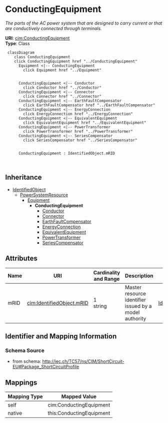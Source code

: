 # ConductingEquipment


_The parts of the AC power system that are designed to carry current or that are conductively connected through terminals._





**URI**: [cim:ConductingEquipment](http://iec.ch/TC57/CIM100#ConductingEquipment)<br />
**Type**: Class




```mermaid
 classDiagram
    class ConductingEquipment
    click ConductingEquipment href "../ConductingEquipment"
      Equipment <|-- ConductingEquipment
        click Equipment href "../Equipment"
      

      ConductingEquipment <|-- Conductor
        click Conductor href "../Conductor"
      ConductingEquipment <|-- Connector
        click Connector href "../Connector"
      ConductingEquipment <|-- EarthFaultCompensator
        click EarthFaultCompensator href "../EarthFaultCompensator"
      ConductingEquipment <|-- EnergyConnection
        click EnergyConnection href "../EnergyConnection"
      ConductingEquipment <|-- EquivalentEquipment
        click EquivalentEquipment href "../EquivalentEquipment"
      ConductingEquipment <|-- PowerTransformer
        click PowerTransformer href "../PowerTransformer"
      ConductingEquipment <|-- SeriesCompensator
        click SeriesCompensator href "../SeriesCompensator"
      
      
      ConductingEquipment : IdentifiedObject.mRID
        
      
```





## Inheritance
* [IdentifiedObject](IdentifiedObject.md)
    * [PowerSystemResource](PowerSystemResource.md)
        * [Equipment](Equipment.md)
            * **ConductingEquipment**
                * [Conductor](Conductor.md)
                * [Connector](Connector.md)
                * [EarthFaultCompensator](EarthFaultCompensator.md)
                * [EnergyConnection](EnergyConnection.md)
                * [EquivalentEquipment](EquivalentEquipment.md)
                * [PowerTransformer](PowerTransformer.md)
                * [SeriesCompensator](SeriesCompensator.md)



## Attributes


| Name | URI | Cardinality and Range | Description | Inheritance |
| ---  | --- | --- | --- | --- |
| mRID | [cim:IdentifiedObject.mRID](http://iec.ch/TC57/CIM100#IdentifiedObject.mRID) | 1 <br />  string  | Master resource identifier issued by a model authority | [IdentifiedObject](IdentifiedObject.md) |









## Identifier and Mapping Information







### Schema Source


* from schema: http://iec.ch/TC57/ns/CIM/ShortCircuit-EU#Package_ShortCircuitProfile





## Mappings

| Mapping Type | Mapped Value |
| ---  | ---  |
| self | cim:ConductingEquipment |
| native | this:ConductingEquipment |




